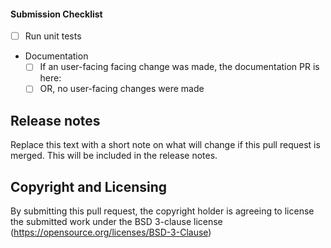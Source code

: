 #### Submission Checklist

- [ ] Run unit tests
- Documentation
    - [ ] If an user-facing facing change was made, the documentation PR is here: <LINK>
    - [ ] OR, no user-facing changes were made

## Release notes

Replace this text with a short note on what will change if this pull request is merged. This will be included in the release notes.

## Copyright and Licensing

By submitting this pull request, the copyright holder is agreeing to 
license the submitted work under the BSD 3-clause license (https://opensource.org/licenses/BSD-3-Clause)
